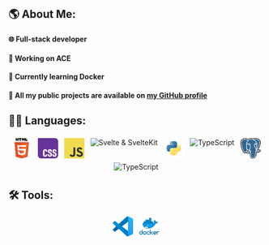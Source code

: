 ## 🌎 About Me:
#### 🌐 Full-stack developer
#### 🔨 Working on ACE
#### 🔎 Currently learning Docker
#### 👀 All my public projects are available on [my GitHub profile](https://github.com/dgnflying?tab=repositories)

## 👨‍💻 Languages:
<div align="center">
	<img src="https://raw.githubusercontent.com/github/explore/80688e429a7d4ef2fca1e82350fe8e3517d3494d/topics/html/html.png" alt="HTML" height="40" style="vertical-align:top; margin:4px">
	<img src="https://raw.githubusercontent.com/github/explore/80688e429a7d4ef2fca1e82350fe8e3517d3494d/topics/css/css.png" alt="CSS" height="40" style="vertical-align:top; margin:4px">
	<img src="https://raw.githubusercontent.com/github/explore/80688e429a7d4ef2fca1e82350fe8e3517d3494d/topics/javascript/javascript.png" alt="JavaScript" height="40" style="vertical-align:top; margin:4px">
	<img src="https://upload.wikimedia.org/wikipedia/commons/thumb/1/1b/Svelte_Logo.svg/1200px-Svelte_Logo.svg.png" alt="Svelte & SvelteKit" height="40" style="vertical-align:top; margin:4px">
	<img src="https://raw.githubusercontent.com/github/explore/80688e429a7d4ef2fca1e82350fe8e3517d3494d/topics/python/python.png" alt="TypeScript" height="40" style="vertical-align:top; margin:4px">
	<img src="https://upload.wikimedia.org/wikipedia/en/thumb/3/30/Java_programming_language_logo.svg/121px-Java_programming_language_logo.svg.png" alt="TypeScript" height="40" style="vertical-align:top; margin:4px">
	<img src="https://raw.githubusercontent.com/github/explore/80688e429a7d4ef2fca1e82350fe8e3517d3494d/topics/postgresql/postgresql.png" alt="TypeScript" height="40" style="vertical-align:top; margin:4px">
	<img src="https://scontent.ftpa1-2.fna.fbcdn.net/v/t39.30808-1/299463877_560030875914611_8025210373789510385_n.jpg?stp=dst-jpg_s200x200_tt6&_nc_cat=102&ccb=1-7&_nc_sid=2d3e12&_nc_ohc=uBc-0Cajr14Q7kNvwHkfDdJ&_nc_oc=AdnvvFK3RqZJD6LVl_3vPcoFH6E2JhC8CkNdhy9cwjIU9NybKhF-4yNVbWj9uwPKjh_e1C2_FQqrR_N_qIEzUTWr&_nc_zt=24&_nc_ht=scontent.ftpa1-2.fna&_nc_gid=YnTgXXN6IfV6wYFAXE1Ilg&oh=00_AfImCIPd18oJSG-TsfT7qrj1rdXFOKHiaGkFEwpF01HAVQ&oe=68446231" alt="TypeScript" height="40" style="vertical-align:top; margin:4px">
</div>

## 🛠️ Tools:
<div align="center">
	<img src="https://raw.githubusercontent.com/github/explore/80688e429a7d4ef2fca1e82350fe8e3517d3494d/topics/visual-studio-code/visual-studio-code.png" alt="VS Code" height="40" style="vertical-align:top; margin:4px">
	<img src="https://raw.githubusercontent.com/github/explore/80688e429a7d4ef2fca1e82350fe8e3517d3494d/topics/docker/docker.png" alt="TypeScript" height="40" style="vertical-align:top; margin:4px">
</div>
